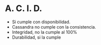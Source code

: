 # A. C. I. D.

- Si cumple con disponibilidad.
- Cassandra no cumple con la consistencia.
- Integridad, no la cumple al 100%
- Durabilidad, si la cumple
